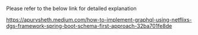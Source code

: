 
Please refer to the below link for detailed explanation

https://apurvsheth.medium.com/how-to-implement-graphql-using-netflixs-dgs-framework-spring-boot-schema-first-approach-32ba701fe8de
